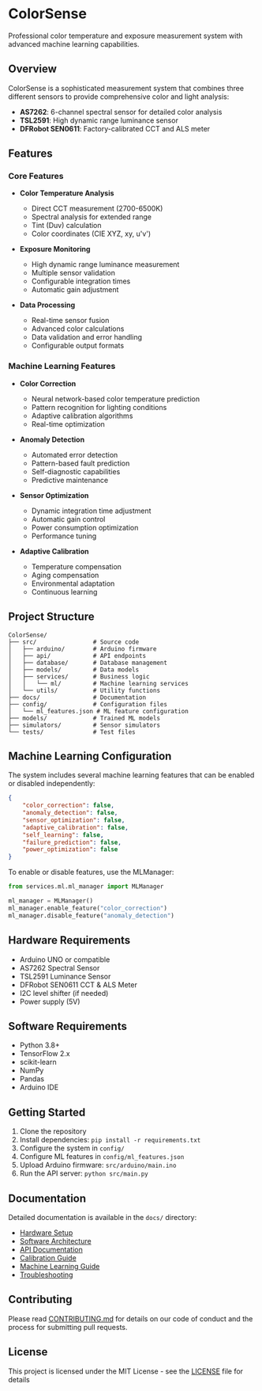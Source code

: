 # ColorSense

Professional color temperature and exposure measurement system with advanced machine learning capabilities.

## Overview

ColorSense is a sophisticated measurement system that combines three different sensors to provide comprehensive color and light analysis:

- **AS7262**: 6-channel spectral sensor for detailed color analysis
- **TSL2591**: High dynamic range luminance sensor
- **DFRobot SEN0611**: Factory-calibrated CCT and ALS meter

## Features

### Core Features
- **Color Temperature Analysis**
  - Direct CCT measurement (2700-6500K)
  - Spectral analysis for extended range
  - Tint (Duv) calculation
  - Color coordinates (CIE XYZ, xy, u'v')

- **Exposure Monitoring**
  - High dynamic range luminance measurement
  - Multiple sensor validation
  - Configurable integration times
  - Automatic gain adjustment

- **Data Processing**
  - Real-time sensor fusion
  - Advanced color calculations
  - Data validation and error handling
  - Configurable output formats

### Machine Learning Features
- **Color Correction**
  - Neural network-based color temperature prediction
  - Pattern recognition for lighting conditions
  - Adaptive calibration algorithms
  - Real-time optimization

- **Anomaly Detection**
  - Automated error detection
  - Pattern-based fault prediction
  - Self-diagnostic capabilities
  - Predictive maintenance

- **Sensor Optimization**
  - Dynamic integration time adjustment
  - Automatic gain control
  - Power consumption optimization
  - Performance tuning

- **Adaptive Calibration**
  - Temperature compensation
  - Aging compensation
  - Environmental adaptation
  - Continuous learning

## Project Structure

```
ColorSense/
├── src/                # Source code
│   ├── arduino/        # Arduino firmware
│   ├── api/            # API endpoints
│   ├── database/       # Database management
│   ├── models/         # Data models
│   ├── services/       # Business logic
│   │   └── ml/         # Machine learning services
│   └── utils/          # Utility functions
├── docs/               # Documentation
├── config/             # Configuration files
│   └── ml_features.json # ML feature configuration
├── models/             # Trained ML models
├── simulators/         # Sensor simulators
└── tests/              # Test files
```

## Machine Learning Configuration

The system includes several machine learning features that can be enabled or disabled independently:

```json
{
    "color_correction": false,
    "anomaly_detection": false,
    "sensor_optimization": false,
    "adaptive_calibration": false,
    "self_learning": false,
    "failure_prediction": false,
    "power_optimization": false
}
```

To enable or disable features, use the MLManager:

```python
from services.ml.ml_manager import MLManager

ml_manager = MLManager()
ml_manager.enable_feature("color_correction")
ml_manager.disable_feature("anomaly_detection")
```

## Hardware Requirements

- Arduino UNO or compatible
- AS7262 Spectral Sensor
- TSL2591 Luminance Sensor
- DFRobot SEN0611 CCT & ALS Meter
- I2C level shifter (if needed)
- Power supply (5V)

## Software Requirements

- Python 3.8+
- TensorFlow 2.x
- scikit-learn
- NumPy
- Pandas
- Arduino IDE

## Getting Started

1. Clone the repository
2. Install dependencies: `pip install -r requirements.txt`
3. Configure the system in `config/`
4. Configure ML features in `config/ml_features.json`
5. Upload Arduino firmware: `src/arduino/main.ino`
6. Run the API server: `python src/main.py`

## Documentation

Detailed documentation is available in the `docs/` directory:

- [Hardware Setup](docs/hardware_setup.md)
- [Software Architecture](docs/software_architecture.md)
- [API Documentation](docs/api.md)
- [Calibration Guide](docs/calibration.md)
- [Machine Learning Guide](docs/ml_guide.md)
- [Troubleshooting](docs/troubleshooting.md)

## Contributing

Please read [CONTRIBUTING.md](CONTRIBUTING.md) for details on our code of conduct and the process for submitting pull requests.

## License

This project is licensed under the MIT License - see the [LICENSE](LICENSE) file for details 